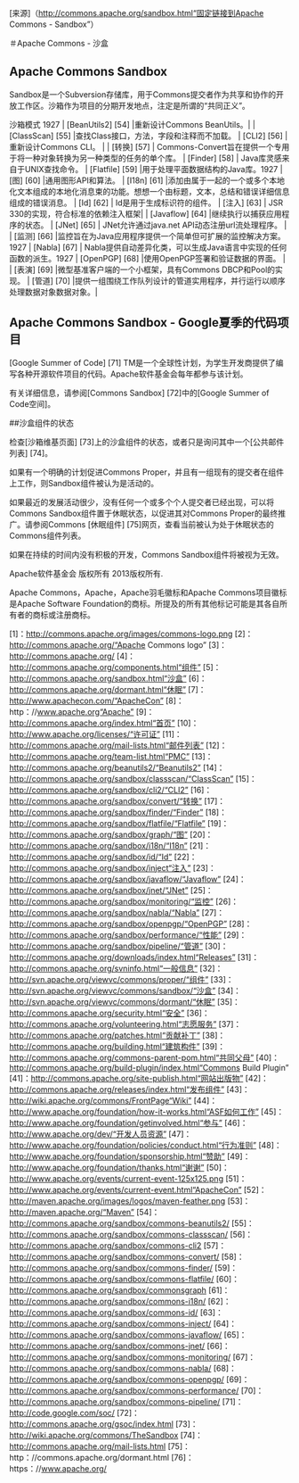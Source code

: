 

[来源]（http://commons.apache.org/sandbox.html“固定链接到Apache Commons - Sandbox”）

＃Apache Commons - 沙盒

## Apache Commons Sandbox

Sandbox是一个Subversion存储库，用于Commons提交者作为共享和协作的开放工作区。沙箱作为项目的分期开发地点，注定是所谓的“共同正义”。

沙箱模式
1927
| [BeanUtils2] [54] |重新设计Commons BeanUtils。|
| [ClassScan] [55] |查找Class接口，方法，字段和注释而不加载。
| [CLI2] [56] |重新设计Commons CLI。 |
| [转换] [57] | Commons-Convert旨在提供一个专用于将一种对象转换为另一种类型的任务的单个库。
| [Finder] [58] | Java库灵感来自于UNIX查找命令。
| [Flatfile] [59] |用于处理平面数据结构的Java库。1927
| [图] [60] |通用图形API和算法。
| [I18n] [61] |添加由属于一起的一个或多个本地化文本组成的本地化消息束的功能。想想一个由标题，文本，总结和错误详细信息组成的错误消息。
| [Id] [62] | Id是用于生成标识符的组件。
| [注入] [63] | JSR 330的实现，符合标准的依赖注入框架|
| [Javaflow] [64] |继续执行以捕获应用程序的状态。
| [JNet] [65] | JNet允许通过java.net API动态注册url流处理程序。 |
| [监测] [66] |监控旨在为Java应用程序提供一个简单但可扩展的监控解决方案。1927
| [Nabla] [67] | Nabla提供自动差异化类，可以生成Java语言中实现的任何函数的派生。1927
| [OpenPGP] [68] |使用OpenPGP签署和验证数据的界面。 |
| [表演] [69] |微型基准客户端的一个小框架，具有Commons DBCP和Pool的实现。
| [管道] [70] |提供一组围绕工作队列设计的管道实用程序，并行运行以顺序处理数据对象数据对象。|

## Apache Commons Sandbox - Google夏季的代码项目

[Google Summer of Code] [71] TM是一个全球性计划，为学生开发商提供了编写各种开源软件项目的代码。Apache软件基金会每年都参与该计划。

有关详细信息，请参阅[Commons Sandbox] [72]中的[Google Summer of Code空间]。

##沙盒组件的状态

检查[沙箱维基页面] [73]上的沙盒组件的状态，或者只是询问其中一个[公共邮件列表] [74]。

如果有一个明确的计划促进Commons Proper，并且有一组现有的提交者在组件上工作，则Sandbox组件被认为是活动的。

如果最近的发展活动很少，没有任何一个或多个个人提交者已经出现，可以将Commons Sandbox组件置于休眠状态，以促进其对Commons Proper的最终推广。请参阅Commons [休眠组件] [75]网页，查看当前被认为处于休眠状态的Commons组件列表。

如果在持续的时间内没有积极的开发，Commons Sandbox组件将被视为无效。



Apache软件基金会 版权所有 2013版权所有.

Apache Commons，Apache，Apache羽毛徽标和Apache Commons项目徽标是Apache Software Foundation的商标。所提及的所有其他标记可能是其各自所有者的商标或注册商标。

[1]：http://commons.apache.org/images/commons-logo.png
[2]：http://commons.apache.org/“Apache Commons logo”
[3]：http://commons.apache.org/
[4]：http://commons.apache.org/components.html“组件”
[5]：http://commons.apache.org/sandbox.html“沙盒”
[6]：http://commons.apache.org/dormant.html“休眠”
[7]：http://www.apachecon.com/“ApacheCon”
[8]：http：//www.apache.org“Apache”
[9]：http://commons.apache.org/index.html“首页”
[10]：http://www.apache.org/licenses/“许可证”
[11]：http://commons.apache.org/mail-lists.html“邮件列表”
[12]：http://commons.apache.org/team-list.html“PMC”
[13]：http://commons.apache.org/beanutils2/“Beanutils2”
[14]：http://commons.apache.org/sandbox/classscan/“ClassScan”
[15]：http://commons.apache.org/sandbox/cli2/“CLI2”
[16]：http://commons.apache.org/sandbox/convert/“转换”
[17]：http://commons.apache.org/sandbox/finder/“Finder”
[18]：http://commons.apache.org/sandbox/flatfile/“Flatfile”
[19]：http://commons.apache.org/sandbox/graph/“图”
[20]：http://commons.apache.org/sandbox/i18n/“I18n”
[21]：http://commons.apache.org/sandbox/id/“Id”
[22]：http://commons.apache.org/sandbox/inject“注入”
[23]：http://commons.apache.org/sandbox/javaflow/“Javaflow”
[24]：http://commons.apache.org/sandbox/jnet/“JNet”
[25]：http://commons.apache.org/sandbox/monitoring/“监控”
[26]：http://commons.apache.org/sandbox/nabla/“Nabla”
[27]：http://commons.apache.org/sandbox/openpgp/“OpenPGP”
[28]：http://commons.apache.org/sandbox/performance/“性能”
[29]：http://commons.apache.org/sandbox/pipeline/“管道”
[30]：http://commons.apache.org/downloads/index.html“Releases”
[31]：http://commons.apache.org/svninfo.html“一般信息”
[32]：http://svn.apache.org/viewvc/commons/proper/“组件”
[33]：http://svn.apache.org/viewvc/commons/sandbox/“沙盒”
[34]：http://svn.apache.org/viewvc/commons/dormant/“休眠”
[35]：http://commons.apache.org/security.html“安全”
[36]：http://commons.apache.org/volunteering.html“志愿服务”
[37]：http://commons.apache.org/patches.html“贡献补丁”
[38]：http://commons.apache.org/building.html“建筑构件”
[39]：http://commons.apache.org/commons-parent-pom.html“共同父母”
[40]：http://commons.apache.org/build-plugin/index.html“Commons Build Plugin”
[41]：http://commons.apache.org/site-publish.html“网站出版物”
[42]：http://commons.apache.org/releases/index.html“发布组件”
[43]：http://wiki.apache.org/commons/FrontPage“Wiki”
[44]：http://www.apache.org/foundation/how-it-works.html“ASF如何工作”
[45]：http://www.apache.org/foundation/getinvolved.html“参与”
[46]：http://www.apache.org/dev/“开发人员资源”
[47]：http://www.apache.org/foundation/policies/conduct.html“行为准则”
[48]：http://www.apache.org/foundation/sponsorship.html“赞助”
[49]：http://www.apache.org/foundation/thanks.html“谢谢”
[50]：http://www.apache.org/events/current-event-125x125.png
[51]：http://www.apache.org/events/current-event.html“ApacheCon”
[52]：http://maven.apache.org/images/logos/maven-feather.png
[53]：http://maven.apache.org/“Maven”
[54]：http://commons.apache.org/sandbox/commons-beanutils2/
[55]：http://commons.apache.org/sandbox/commons-classscan/
[56]：http://commons.apache.org/sandbox/commons-cli2
[57]：http://commons.apache.org/sandbox/commons-convert/
[58]：http://commons.apache.org/sandbox/commons-finder/
[59]：http://commons.apache.org/sandbox/commons-flatfile/
[60]：http://commons.apache.org/sandbox/commonsgraph
[61]：http://commons.apache.org/sandbox/commons-i18n/
[62]：http://commons.apache.org/sandbox/commons-id/
[63]：http://commons.apache.org/sandbox/commons-inject/
[64]：http://commons.apache.org/sandbox/commons-javaflow/
[65]：http://commons.apache.org/sandbox/commons-jnet/
[66]：http://commons.apache.org/sandbox/commons-monitoring/
[67]：http://commons.apache.org/sandbox/commons-nabla/
[68]：http://commons.apache.org/sandbox/commons-openpgp/
[69]：http://commons.apache.org/sandbox/commons-performance/
[70]：http://commons.apache.org/sandbox/commons-pipeline/
[71]：http://code.google.com/soc/
[72]：http://commons.apache.org/gsoc/index.html
[73]：http://wiki.apache.org/commons/TheSandbox
[74]：http://commons.apache.org/mail-lists.html
[75]：http：//commons.apache.org/dormant.html
[76]：https：//www.apache.org/
